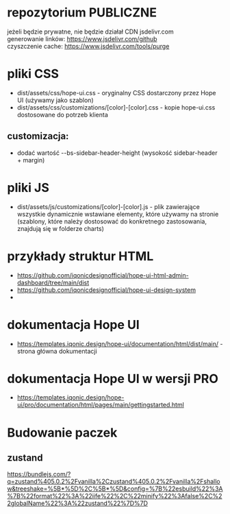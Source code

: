 # repozytorium PUBLICZNE
jeżeli będzie prywatne, nie będzie działał CDN jsdelivr.com \
generowanie linków: https://www.jsdelivr.com/github \
czyszczenie cache: https://www.jsdelivr.com/tools/purge

# pliki CSS
- dist/assets/css/hope-ui.css - oryginalny CSS dostarczony przez Hope UI (używamy jako szablon)
- dist/assets/css/customizations/[color]-[color].css - kopie hope-ui.css dostosowane do potrzeb klienta
## customizacja:
- dodać wartość --bs-sidebar-header-height (wysokość sidebar-header + margin)

# pliki JS
- dist/assets/js/customizations/[color]-[color].js - plik zawierające wszystkie dynamicznie wstawiane elementy, które używamy na stronie (szablony, które należy dostosować do konkretnego zastosowania, znajdują się w folderze charts)

# przykłady struktur HTML
- https://github.com/iqonicdesignofficial/hope-ui-html-admin-dashboard/tree/main/dist
- https://github.com/iqonicdesignofficial/hope-ui-design-system
- 
# dokumentacja Hope UI
- https://templates.iqonic.design/hope-ui/documentation/html/dist/main/ - strona główna dokumentacji

# dokumentacja Hope UI w wersji PRO
- https://templates.iqonic.design/hope-ui/pro/documentation/html/pages/main/gettingstarted.html

# Budowanie paczek

## zustand
https://bundlejs.com/?q=zustand%405.0.2%2Fvanilla%2Czustand%405.0.2%2Fvanilla%2Fshallow&treeshake=%5B*%5D%2C%5B*%5D&config=%7B%22esbuild%22%3A%7B%22format%22%3A%22iife%22%2C%22minify%22%3Afalse%2C%22globalName%22%3A%22zustand%22%7D%7D
